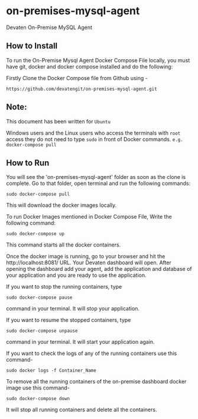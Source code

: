 # on-premises-mysql-agent
Devaten On-Premise MySQL Agent

## How to Install 

To run the On-Premise Mysql Agent Docker Compose File locally, you must have git, docker and docker compose installed and do the following:

Firstly Clone the Docker Compose file from Github using -

```
https://github.com/devatengit/on-premises-mysql-agent.git
``` 
## Note:

This document has been written for ``` Ubuntu ```

Windows users and the Linux users who access the terminals with ``` root ``` access they do not need to type ``` sudo ``` in front of Docker commands. ``` e.g. docker-compose pull ```

## How to Run

You will see the 'on-premises-mysql-agent' folder as soon as the clone is complete. Go to that folder, open terminal and run the following commands:

```
sudo docker-compose pull
```

This will download the docker images locally.

To run Docker Images mentioned in Docker Compose File, Write the following command:

```
sudo docker-compose up
```

This command starts all the docker containers.

Once the docker image is running, go to your browser and hit the http://localhost:8081/ URL. Your Devaten dashboard will open. After opening the dashboard add your agent, add the application and database of your application and you are ready to use the application.

If you want to stop the running containers, type

```
sudo docker-compose pause
```

command in your terminal. It will stop your application.

If you want to resume the stopped containers, type 

``` sudo docker-compose unpause ```

command in your terminal. It will start your application again.

If you want to check the logs of any of the running containers use this command- 

``` sudo docker logs -f Container_Name ```

To remove all the running containers of the on-premise dashboard docker image use this command- 

``` sudo docker-compose down ``` 

It will stop all running containers and delete all the containers.
